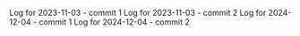 Log for 2023-11-03 - commit 1
Log for 2023-11-03 - commit 2
Log for 2024-12-04 - commit 1
Log for 2024-12-04 - commit 2

